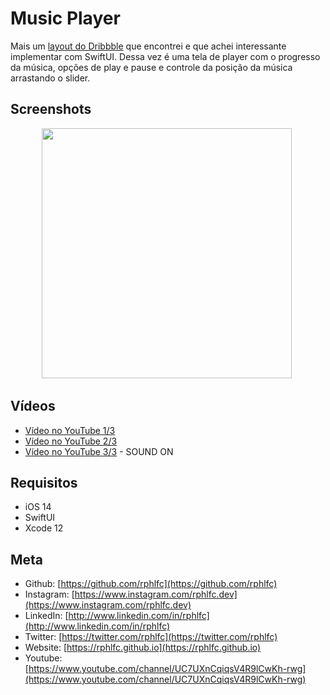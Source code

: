 # Music Player
Mais um [layout do Dribbble](https://dribbble.com/shots/14573542-Music-Player-Daily-UI) que encontrei e que achei interessante implementar com SwiftUI. Dessa vez é uma tela de player com o progresso da música, opções de play e pause e controle da posição da música arrastando o slider.

## Screenshots
<p align="center">
    <img src="https://user-images.githubusercontent.com/16376748/99463994-d3d5fa80-2915-11eb-9fed-a723456a0272.png" width="400">&nbsp;
</p>

## Vídeos
- [Vídeo no YouTube 1/3](https://youtu.be/qXUE-ZFjj0M)
- [Vídeo no YouTube 2/3](https://youtu.be/dHQmiw_3yH0)
- [Vídeo no YouTube 3/3](https://youtu.be/bTO2_Y4HB00) - SOUND ON
 
## Requisitos
- iOS 14
- SwiftUI
- Xcode 12

## Meta
- Github: [https://github.com/rphlfc](https://github.com/rphlfc)
- Instagram: [https://www.instagram.com/rphlfc.dev](https://www.instagram.com/rphlfc.dev)
- LinkedIn: [http://www.linkedin.com/in/rphlfc](http://www.linkedin.com/in/rphlfc)
- Twitter: [https://twitter.com/rphlfc](https://twitter.com/rphlfc)
- Website: [https://rphlfc.github.io](https://rphlfc.github.io)
- Youtube: [https://www.youtube.com/channel/UC7UXnCqiqsV4R9lCwKh-rwg](https://www.youtube.com/channel/UC7UXnCqiqsV4R9lCwKh-rwg)
